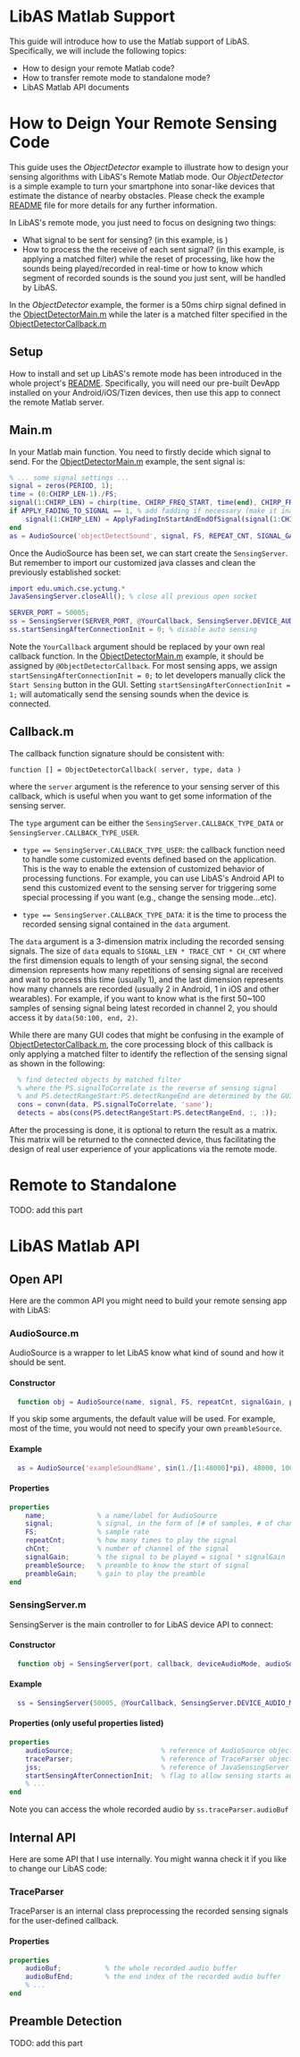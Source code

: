 # LibAS Matlab Support
This guide will introduce how to use the Matlab support of LibAS. Specifically, we will include the following topics:
- How to design your remote Matlab code?
- How to transfer remote mode to standalone mode?
- LibAS Matlab API documents

# How to Deign Your Remote Sensing Code
This guide uses the *ObjectDetector* example to illustrate how to design your sensing algorithms with LibAS's Remote Matlab mode. Our *ObjectDetector* is a simple example to turn your smartphone into sonar-like devices that estimate the distance of nearby obstacles. Please check the example [README](/Example/ObjectDetector) file for more details for any further information.

In LibAS's remote mode, you just need to focus on designing two things:
- What signal to be sent for sensing? (in this example, is )
- How to process the the receive of each sent signal? (in this example, is applying a matched filter)
while the reset of processing, like how the sounds being played/recorded in real-time or how to know which segment of recorded sounds is the sound you just sent, will be handled by LibAS.

In the *ObjectDetector* example, the former is a 50ms chirp signal defined in the [ObjectDetectorMain.m](/Example/ObjectDetector/Matlab/ObjectDetectorMain.m) while the later is a matched filter specified in the [ObjectDetectorCallback.m](/Example/ObjectDetector/Matlab/ObjectDetectorCallback.m)

## Setup
How to install and set up LibAS's remote mode has been introduced in the whole project's [README](/README.md). Specifically, you will need our pre-built DevApp installed on your Android/iOS/Tizen devices, then use this app to connect the remote Matlab server.

## Main.m
In your Matlab main function. You need to firstly decide which signal to send. For the [ObjectDetectorMain.m](/Example/ObjectDetector/Matlab/ObjectDetectorMain.m) example, the sent signal is:

```Matlab
% ... some signal settings ...
signal = zeros(PERIOD, 1);
time = (0:CHIRP_LEN-1)./FS;
signal(1:CHIRP_LEN) = chirp(time, CHIRP_FREQ_START, time(end), CHIRP_FREQ_END);
if APPLY_FADING_TO_SIGNAL == 1, % add fadding if necessary (make it inaudible but lose some SNR)
    signal(1:CHIRP_LEN) = ApplyFadingInStartAndEndOfSignal(signal(1:CHIRP_LEN), FADING_RATIO);
end
as = AudioSource('objectDetectSound', signal, FS, REPEAT_CNT, SIGNAL_GAIN);
```

Once the AudioSource has been set, we can start create the ```SensingServer```. But remember to import our customized java classes and clean the previously established socket:

```Matlab
import edu.umich.cse.yctung.*
JavaSensingServer.closeAll(); % close all previous open socket

SERVER_PORT = 50005;
ss = SensingServer(SERVER_PORT, @YourCallback, SensingServer.DEVICE_AUDIO_MODE_PLAY_AND_RECORD, as);
ss.startSensingAfterConnectionInit = 0; % disable auto sensing
```

Note the ```YourCallback``` argument should be replaced by your own real callback function. In the [ObjectDetectorMain.m](/Example/ObjectDetector/Matlab/ObjectDetectorMain.m) example, it should be assigned by ```@ObjectDetectorCallback```.
For most sensing apps, we assign ```startSensingAfterConnectionInit = 0;``` to let developers manually click the ```Start Sensing``` button in the GUI. Setting ```startSensingAfterConnectionInit = 1;``` will automatically send the sensing sounds when the device is connected.

## Callback.m
The callback function signature should be consistent with:
```
function [] = ObjectDetectorCallback( server, type, data )
```
where the ```server``` argument is the reference to your sensing server of this callback,
which is useful when you want to get some information of the sensing server.

The ```type``` argument can be either the ```SensingServer.CALLBACK_TYPE_DATA``` or ```SensingServer.CALLBACK_TYPE_USER```.
- ```type == SensingServer.CALLBACK_TYPE_USER```: the callback function need to handle some customized events defined based on the application. This is the way to enable the extension of customized behavior of processing functions.
For example, you can use LibAS's Android API to send this customized event to the sensing server for triggering some special processing if you want (e.g., change the sensing mode...etc).

- ```type == SensingServer.CALLBACK_TYPE_DATA```: it is the time to process the recorded sensing signal contained in the ```data``` argument.

The ```data``` argument is a 3-dimension matrix including the recorded sensing signals. The size of ```data``` equals to ```SIGNAL_LEN * TRACE_CNT * CH_CNT``` where the first dimension equals to length of your sensing signal, the second dimension represents how many repetitions of sensing signal are received and wait to process this time (usually 1), and the last dimension represents how many channels are recorded (usually 2 in Android, 1 in iOS and other wearables).
For example, if you want to know what is the first 50~100 samples of sensing signal being latest recorded in channel 2, you should access it by ```data(50:100, end, 2)```.

While there are many GUI codes that might be confusing in the example of [ObjectDetectorCallback.m](/Example/ObjectDetector/Matlab/ObjectDetectorCallback.m),
the core processing block of this callback is only applying a matched filter
to identify the reflection of the sensing signal as shown in the following:

```Matlab
  % find detected objects by matched filter
  % where the PS.signalToCorrelate is the reverse of sensing signal
  % and PS.detectRangeStart:PS.detectRangeEnd are determined by the GUI
  cons = convn(data, PS.signalToCorrelate, 'same');
  detects = abs(cons(PS.detectRangeStart:PS.detectRangeEnd, :, :));
```

After the processing is done, it is optional to return the result as a matrix.
This matrix will be returned to the connected device, thus facilitating the design
of real user experience of your applications via the remote mode.

# Remote to Standalone
TODO: add this part

# LibAS Matlab API
## Open API
Here are the common API you might need to build your remote sensing app with LibAS:
### AudioSource.m
AudioSource is a wrapper to let LibAS know what kind of sound and how it should be sent.

#### Constructor
```Matlab
  function obj = AudioSource(name, signal, FS, repeatCnt, signalGain, preambleSource)
```
If you skip some arguments, the default value will be used. For example, most of the time, you would not need to specify your own ```preambleSource```.

#### Example
```Matlab
  as = AudioSource('exampleSoundName', sin(1./[1:48000]*pi), 48000, 100, 0.9);
```

#### Properties
```Matlab
properties
    name;             % a name/label for AudioSource
    signal;           % signal, in the form of [# of samples, # of channels]
    FS;               % sample rate
    repeatCnt;        % how many times to play the signal
    chCnt;            % number of channel of the signal
    signalGain;       % the signal to be played = signal * signalGain
    preambleSource;   % preamble to know the start of signal
    preambleGain;     % gain to play the preamble    
end
```

### SensingServer.m
SensingServer is the main controller to for LibAS device API to connect:

#### Constructor
```Matlab
  function obj = SensingServer(port, callback, deviceAudioMode, audioSource)
```
#### Example
```Matlab
  ss = SensingServer(50005, @YourCallback, SensingServer.DEVICE_AUDIO_MODE_PLAY_AND_RECORD, AudioSource('YourAudioSource', signal));
```

#### Properties (only useful properties listed)
```Matlab
properties
    audioSource;                      % reference of AudioSource object
    traceParser;                      % reference of TraceParser object
    jss;                              % reference of JavaSensingServer object
    startSensingAfterConnectionInit;  % flag to allow sensing starts automatically
    % ...
end
```

Note you can access the whole recorded audio by ```ss.traceParser.audioBuf```

## Internal API
Here are some API that I use internally. You might wanna check it if you like to change our LibAS code:

### TraceParser
TraceParser is an internal class preprocessing the recorded sensing signals for the user-defined callback.

#### Properties
```Matlab
properties
    audioBuf;           % the whole recorded audio buffer
    audioBufEnd;        % the end index of the recorded audio buffer
    % ...
end
```

## Preamble Detection
TODO: add this part
